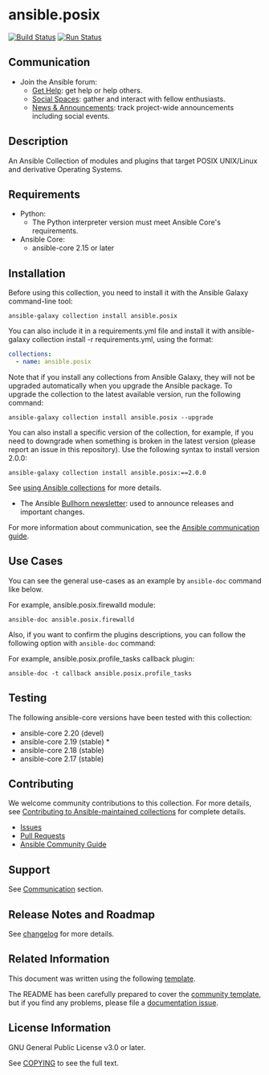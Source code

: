 # ansible.posix
<!-- Add CI and code coverage badges here. Samples included below. -->
[![Build Status](
https://dev.azure.com/ansible/ansible.posix/_apis/build/status/CI?branchName=main)](https://dev.azure.com/ansible/ansible.posix/_build?definitionId=26)
[![Run Status](https://api.shippable.com/projects/5e669aaf8b17a60007e4d18d/badge?branch=main)]() <!--[![Codecov](https://img.shields.io/codecov/c/github/ansible-collections/ansible.posix)](https://codecov.io/gh/ansible-collections/ansible.posix)-->

## Communication

* Join the Ansible forum:
  * [Get Help](https://forum.ansible.com/c/help/6): get help or help others.
  * [Social Spaces](https://forum.ansible.com/c/chat/4): gather and interact with fellow enthusiasts.
  * [News & Announcements](https://forum.ansible.com/c/news/5): track project-wide announcements including social events.

## Description

<!-- Describe the collection and why a user would want to use it. What does the collection do? -->
An Ansible Collection of modules and plugins that target POSIX UNIX/Linux and derivative Operating Systems.

## Requirements

* Python:
  * The Python interpreter version must meet Ansible Core's requirements.
* Ansible Core:
  - ansible-core 2.15 or later

## Installation

Before using this collection, you need to install it with the Ansible Galaxy command-line tool:

```shell
ansible-galaxy collection install ansible.posix
```

You can also include it in a requirements.yml file and install it with ansible-galaxy collection install -r requirements.yml, using the format:


```yaml
collections:
  - name: ansible.posix
```

Note that if you install any collections from Ansible Galaxy, they will not be upgraded automatically when you upgrade the Ansible package.
To upgrade the collection to the latest available version, run the following command:

```shell
ansible-galaxy collection install ansible.posix --upgrade
```

You can also install a specific version of the collection, for example, if you need to downgrade when something is broken in the latest version (please report an issue in this repository). Use the following syntax to install version 2.0.0:

```shell
ansible-galaxy collection install ansible.posix:==2.0.0
```

See [using Ansible collections](https://docs.ansible.com/ansible/devel/user_guide/collections_using.html) for more details.

* The Ansible [Bullhorn newsletter](https://docs.ansible.com/ansible/devel/community/communication.html#the-bullhorn): used to announce releases and important changes.

For more information about communication, see the [Ansible communication guide](https://docs.ansible.com/ansible/devel/community/communication.html).

## Use Cases

You can see the general use-cases as an example by `ansible-doc` command like below.

For example, ansible.posix.firewalld module:
```shell
ansible-doc ansible.posix.firewalld
```

Also, if you want to confirm the plugins descriptions, you can follow the following option with `ansible-doc` command:

For example, ansible.posix.profile_tasks callback plugin:
```shell
ansible-doc -t callback ansible.posix.profile_tasks
```

## Testing

The following ansible-core versions have been tested with this collection:

- ansible-core 2.20 (devel)
- ansible-core 2.19 (stable) *
- ansible-core 2.18 (stable)
- ansible-core 2.17 (stable)

## Contributing

We welcome community contributions to this collection. For more details, see [Contributing to Ansible-maintained collections](https://docs.ansible.com/ansible/devel/community/contributing_maintained_collections.html#contributing-maintained-collections) for complete details.

* [Issues](https://github.com/ansible-collections/ansible.posix/issues)
* [Pull Requests](https://github.com/ansible-collections/ansible.posix/pulls)
* [Ansible Community Guide](https://docs.ansible.com/ansible/latest/community/index.html)


## Support

See [Communication](#Communication) section.

## Release Notes and Roadmap

See [changelog](https://github.com/ansible-collections/ansible.posix/blob/main/CHANGELOG.rst) for more details.

## Related Information

This document was written using the following [template](https://access.redhat.com/articles/7068606).

The README has been carefully prepared to cover the [community template](https://github.com/ansible-collections/collection_template/blob/main/README.md), but if you find any problems, please file a [documentation issue](https://github.com/ansible-collections/ansible.posix/issues/new?assignees=&labels=&projects=&template=documentation_report.md).

## License Information

GNU General Public License v3.0 or later.

See [COPYING](https://www.gnu.org/licenses/gpl-3.0.txt) to see the full text.
